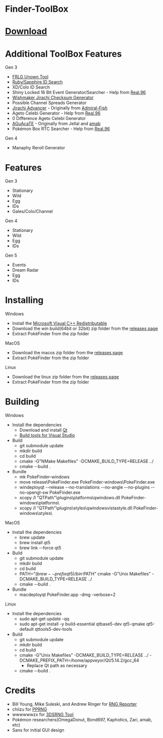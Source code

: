 # Finder-ToolBox

# [Download](https://ci.appveyor.com/project/Lincoln-LM/finder-toolbox)

# Additional ToolBox Features
Gen 3
- [FRLG Unown Tool](https://github.com/Lincoln-LM/Unown-Finder)
- [Ruby/Sapphire ID Search](https://github.com/Lincoln-LM/RS-TID-SID-Frame-Finder)
- XD/Colo ID Search
- Shiny Locked 16 Bit Event Generator/Searcher - Help from [Real.96](https://github.com/Real96)
- [Wishmaker Jirachi Checksum Generator](https://github.com/Lincoln-LM/Jirachi-Finder)
- Possible Channel Spreads Generator
- [Jirachi Advancer](https://gist.github.com/Admiral-Fish/6111ca2c19ee3a7a382aa5b897deef4c) - Originally from [Admiral-Fish](https://github.com/Admiral-Fish) 
- Ageto Celebi Generator - Help from [Real.96](https://github.com/Real96)
- 0 Difference Ageto Celebi Generator
- [AGuAcaTE](https://www.dropbox.com/s/kfqaihc5gilub1s/AGuAcaTE.pyw?dl=0) - Originally from Jellal and [amab](https://github.com/AskMeAboutBirds)
- Pokémon Box RTC Searcher - Help from [Real.96](https://github.com/Real96)


Gen 4
- Manaphy Reroll Generator

# Features
Gen 3
- Stationary
- Wild
- Egg
- IDs
- Gales/Colo/Channel

Gen 4
- Stationary
- Wild
- Egg
- IDs

Gen 5
- Events
- Dream Radar
- Egg
- IDs

# Installing

Windows
- Install the [Microsoft Visual C++ Redistributable](https://support.microsoft.com/en-us/help/2977003/the-latest-supported-visual-c-downloads)
- Download the win build(64bit or 32bit) zip folder from the [releases page](https://github.com/Admiral-Fish/PokeFinder/releases/latest)
- Extract PokéFinder from the zip folder

MacOS
- Download the macos zip folder from the [releases page](https://github.com/Admiral-Fish/PokeFinder/releases/latest)
- Extract PokéFinder from the zip folder

Linux
- Download the linux zip folder from the [releases page](https://github.com/Admiral-Fish/PokeFinder/releases/latest)
- Extract PokéFinder from the zip folder

# Building

Windows
- Install the dependencies
  - Download and install [Qt](https://www.qt.io/download)
  - [Build tools for Visual Studio](https://visualstudio.microsoft.com/downloads/)
- Build
  - git submodule update
  - mkdir build
  - cd build
  - cmake -G"NMake Makefiles" -DCMAKE_BUILD_TYPE=RELEASE ../
  - cmake --build .
- Bundle
  - mk PokeFinder-windows
  - move release\PokeFinder.exe PokeFinder-windows\PokeFinder.exe 
  - windeployqt --release --no-translations --no-angle --no-plugins --no-opengl-sw PokeFinder.exe
  - xcopy /I "QTPath"\plugins\platforms\qwindows.dll PokeFinder-windows\platforms\
  - xcopy /I "QTPath"\plugins\styles\qwindowsvistastyle.dll PokeFinder-windows\styles\

MacOS
- Install the dependencies
   - brew update
   - brew install qt5
   - brew link --force qt5
- Build
  - git submodule update
  - mkdir build
  - cd build
  - PATH="$(brew --prefix qt5)/bin:$PATH" cmake -G"Unix Makefiles" -DCMAKE_BUILD_TYPE=RELEASE ../
  - cmake --build .
- Bundle
  - macdeployqt PokeFinder.app -dmg -verbose=2

Linux
- Install the dependencies
  - sudo apt-get update -qq
  - sudo apt-get install -y build-essential qtbase5-dev qt5-qmake qt5-default qttools5-dev-tools
- Build
  - git submodule update
  - mkdir build
  - cd build
  - cmake -G"Unix Makefiles" -DCMAKE_BUILD_TYPE=RELEASE ../ -DCMAKE_PREFIX_PATH=/home/appveyor/Qt/5.14.2/gcc_64
    - Replace Qt path as necessary
  - cmake --build .

# Credits
- Bill Young, Mike Suleski, and Andrew Ringer for [RNG Reporter](https://github.com/Slashmolder/RNGReporter)
- chiizu for [PPRNG](https://github.com/chiizu/PPRNG)
- wwwwwwzx for [3DSRNG Tool](https://github.com/wwwwwwzx/3DSRNGTool)
- Pokémon researchers(OmegaDonut, Bond697, Kaphotics, Zari, amab, etc)
- Sans for initial GUI design

